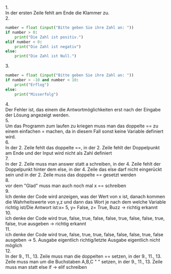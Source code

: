 1.<br>
In der ersten Zeile fehlt am Ende die Klammer zu.<br>
2.<br>
```python
number = float (input("Bitte geben Sie ihre Zahl an: "))
if number > 0:
    print("Die Zahl ist positiv.")
elif number < 0:
    print("Die Zahl ist negativ")
else:
    print("Die Zahl ist Null.")
```
3.<br>
```python
number = float (input("Bitte geben Sie ihre Zahl an: "))
if number > -10 and number < 10:
    print("Erflog")
else:
    print("Misserfolg")
```
4.<br>
Der Fehler ist, das einem die Antwortmöglichkeiten erst nach der Eingabe der Lösung angezeigt werden. <br>
5.<br>
Um das Programm zum laufen zu kriegen muss man das doppelte == zu einem einfachen = machen, da in diesem Fall sonst keine Variable definiert wird. <br>
6.<br>
In der 2. Zeile fehlt das doppelte ==, in der 2. Zeile fehlt der Doppelpunkt am Ende und der Input wird nicht als Zahl definiert<br>
7.<br>
In der 2. Zeile muss man answer statt a schreiben, in der 4. Zeile fehlt der Doppelpunkt hinter dem else, in der 4. Zeile das else darf nicht eingerückt sein und in der 2. Zeile muss das doppelte == gesetzt werden<br>
8.<br>
vor dem "Glad" muss man auch noch mal x == schreiben<br>
9.<br>
Ich denke der Code wird anzeigen, was der Wert von x ist, danach kommen die Wahrheitswerte von y,z und dann das Wort je nach dem welche Variable richtig ist/Die Antwort ist:x= 5, y= False, z= True, Buzz -> richtig erkannt<br>
10.<br>
ich denke der Code wird true, false, true, false, false, true, false, false, true, false, true ausgeben -> richtig erkannt<br>
11.<br>
ich denke der Code wird true, false, true, true, false, false, false, true, false ausgeben -> 5. Ausgabe eigentlich richtig/letzte Ausgabe eigentlich nicht möglich<br>
12.<br>
In der 9., 11., 13. Zeile muss man die doppelten == setzen, in der 9., 11., 13. Zeile muss man um die Buchstaben A,B,C " " setzen, in der 9., 11., 13. Zeile muss man statt else if -> elif schreiben<br>